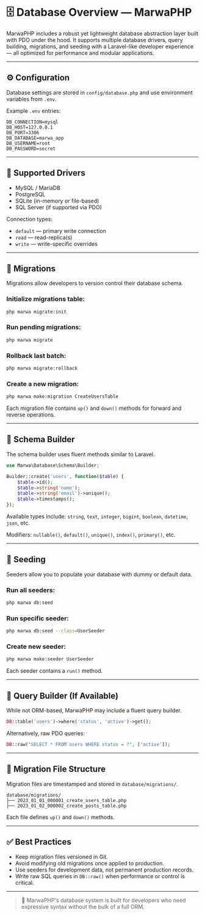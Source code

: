 # 🗄️ Database Overview — MarwaPHP

MarwaPHP includes a robust yet lightweight database abstraction layer built with PDO under the hood. It supports multiple database drivers, query building, migrations, and seeding with a Laravel-like developer experience — all optimized for performance and modular applications.

---

## ⚙️ Configuration

Database settings are stored in `config/database.php` and use environment variables from `.env`.

Example `.env` entries:

```env
DB_CONNECTION=mysql
DB_HOST=127.0.0.1
DB_PORT=3306
DB_DATABASE=marwa_app
DB_USERNAME=root
DB_PASSWORD=secret
```

---

## 🔗 Supported Drivers

- MySQL / MariaDB
- PostgreSQL
- SQLite (in-memory or file-based)
- SQL Server (if supported via PDO)

Connection types:
- `default` — primary write connection
- `read` — read-replica(s)
- `write` — write-specific overrides

---

## 🔨 Migrations

Migrations allow developers to version control their database schema.

### Initialize migrations table:

```bash
php marwa migrate:init
```

### Run pending migrations:

```bash
php marwa migrate
```

### Rollback last batch:

```bash
php marwa migrate:rollback
```

### Create a new migration:

```bash
php marwa make:migration CreateUsersTable
```

Each migration file contains `up()` and `down()` methods for forward and reverse operations.

---

## 🧬 Schema Builder

The schema builder uses fluent methods similar to Laravel.

```php
use Marwa\Database\Schema\Builder;

Builder::create('users', function($table) {
    $table->id();
    $table->string('name');
    $table->string('email')->unique();
    $table->timestamps();
});
```

Available types include: `string`, `text`, `integer`, `bigint`, `boolean`, `datetime`, `json`, etc.

Modifiers: `nullable()`, `default()`, `unique()`, `index()`, `primary()`, etc.

---

## 🌱 Seeding

Seeders allow you to populate your database with dummy or default data.

### Run all seeders:

```bash
php marwa db:seed
```

### Run specific seeder:

```bash
php marwa db:seed --class=UserSeeder
```

### Create new seeder:

```bash
php marwa make:seeder UserSeeder
```

Each seeder contains a `run()` method.

---

## 🔎 Query Builder (If Available)

While not ORM-based, MarwaPHP may include a fluent query builder.

```php
DB::table('users')->where('status', 'active')->get();
```

Alternatively, raw PDO queries:

```php
DB::raw("SELECT * FROM users WHERE status = ?", ['active']);
```

---

## 📁 Migration File Structure

Migration files are timestamped and stored in `database/migrations/`.

```text
database/migrations/
├── 2023_01_01_000001_create_users_table.php
├── 2023_01_02_000002_create_posts_table.php
```

Each file defines `up()` and `down()` methods.

---

## ✅ Best Practices

- Keep migration files versioned in Git.
- Avoid modifying old migrations once applied to production.
- Use seeders for development data, not permanent production records.
- Write raw SQL queries in `DB::raw()` when performance or control is critical.

---

> 🧠 MarwaPHP's database system is built for developers who need expressive syntax without the bulk of a full ORM.
